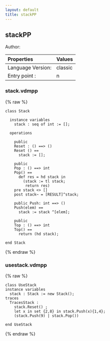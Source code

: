 ```yaml
---
layout: default
title: stackPP
---
```


## stackPP
Author: 




| Properties | Values          |
| :------------ | :---------- |
|Language Version:| classic|
|Entry point     :| n|


### stack.vdmpp

{% raw %}
~~~vdm
class Stack

  instance variables
    stack : seq of int := [];

  operations

    public
    Reset : () ==> ()
    Reset () ==
      stack := [];

    public
    Pop : () ==> int
    Pop() ==
      def res = hd stack in
        (stack := tl stack;
         return res)
    pre stack <> []
    post stack~ = [RESULT]^stack;

    public Push: int ==> ()
    Push(elem) ==
      stack := stack ^[elem];

    public
    Top : () ==> int
    Top() ==
      return (hd stack);

end Stack
~~~
{% endraw %}

### usestack.vdmpp

{% raw %}
~~~vdm
class UseStack
instance variables
  stack : Stack := new Stack();
traces
  TracesStack :
    stack.Reset() ;
    let x in set {2,8} in stack.Push(x){1,4};
    (stack.Push(9) | stack.Pop())

end UseStack

~~~
{% endraw %}

